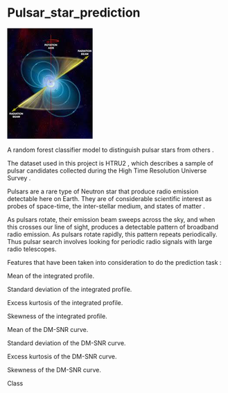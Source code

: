 # Pulsar_star_prediction

![Screenshot](pulsar.jpeg)


A random forest classifier model to distinguish pulsar stars from others . 

The dataset used in this project is HTRU2 , which describes a sample of pulsar candidates collected during the High Time Resolution Universe Survey .

Pulsars are a rare type of Neutron star that produce radio emission detectable here on Earth. They are of considerable scientific interest as probes of space-time, the inter-stellar medium, and states of matter .

As pulsars rotate, their emission beam sweeps across the sky, and when this crosses our line of sight, produces a detectable pattern of broadband radio emission. As pulsars rotate rapidly, this pattern repeats periodically. Thus pulsar search involves looking for periodic radio signals with large radio telescopes. 

Features that have been taken into consideration to do the prediction task : 

Mean of the integrated profile.

Standard deviation of the integrated profile.

Excess kurtosis of the integrated profile.

Skewness of the integrated profile.

Mean of the DM-SNR curve.

Standard deviation of the DM-SNR curve.

Excess kurtosis of the DM-SNR curve.

Skewness of the DM-SNR curve.

Class

